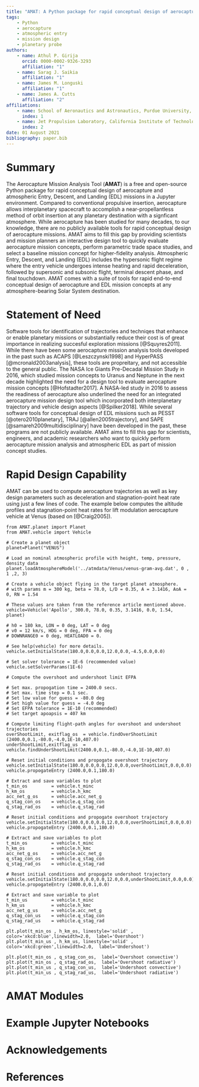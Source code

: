 ```yaml
---
title: "AMAT: A Python package for rapid conceptual design of aerocapture and atmospheric Entry, Descent, and Landing (EDL) missions in a Jupyter environment"
tags:
    - Python
    - aerocapture
    - atmospheric entry
    - mission design
    - planetary probe
authors:
    - name: Athul P. Girija
      orcid: 0000-0002-9326-3293
      affiliation: "1"
    - name: Sarag J. Saikia
      affiliation: "1"
    - name: James M. Longuski
      affiliation: "1"
    - name: James A. Cutts
      affiliation: "2"
affiliations:
    - name: School of Aeronautics and Astronautics, Purdue University, West Lafayette, IN 47907, United States
      index: 1
    - name: Jet Propulsion Laboratory, California Institute of Technology, Pasadena, CA 91109, United States
      index: 2
date: 01 August 2021
bibliography: paper.bib
---
```


# Summary
The Aerocapture Mission Analysis Tool (**AMAT**) is a free and open-source Python package for rapid conceptual design of aerocapture and atmospheric Entry, Descent, and Landing (EDL) missions in a Jupyter environment. Compared to conventional propulsive insertion, aerocapture allows interplanetary spacecraft to accomplish a near-propellantless method of orbit insertion at any planetary destination with a signficant atmosphere. While aerocapture has been studied for many decades, to our knowledge, there are no publicly available tools for rapid conceptual design of aerocapture missions. AMAT aims to fill this gap by providing scientists and mission planners an interactive design tool to quickly evaluate aerocapture mission concepts, perform parametric trade space studies, and select a baseline mission concept for higher-fidelity analysis. Atmospheric Entry, Descent, and Landing (EDL) includes the hypersonic flight regime where the entry vehicle undergoes intense heating and rapid deceleration, followed by supersonic and subsonic flight, terminal descent phase, and final touchdown. AMAT comes with a suite of tools for rapid end-to-end conceptual design of aerocapture and EDL mission concepts at any atmosphere-bearing Solar System destination.

# Statement of Need

Software tools for identification of trajectories and techniqes that enhance or enable planetary missions or substantially reduce their cost is of great importance in realizing succesful exploration missions [@Squyres2011]. While there have been some aerocapture mission analysis tools developed in the past such as ACAPS [@Leszczynski1998] and HyperPASS [@mcronald2003analysis], these tools are propreitary, and not accessible to the general public. The NASA Ice Giants Pre-Decadal Mission Study in 2016, which studied mission concepts to Uranus and Neptune in the next decade highlighted the need for a design tool to evaluate aerocapture mission concepts [@Hofstadter2017]. A NASA-led study in 2016 to assess the readiness of aerocapture also underlined the need for an integrated aerocapture mission design tool which incorporated both interplanetary trajectory and vehicle design aspects [@Spilker2018]. While several software tools for conceptual design of EDL missions such as PESST [@otero2010planetary], TRAJ [@allen2005trajectory], and SAPE [@samareh2009multidisciplinary] have been developed in the past, these programs are not publicly available.  AMAT aims to fill this gap for scientists, engineers, and academic researchers who want to quickly perform aerocapture mission analysis and atmospheric EDL as part of mission concept studies. 


# Rapid Design Capability

AMAT can be used to compute aerocapture trajectories as well as key design parameters such as deceleration and stagnation-point heat rate using just a few lines of code. The example below computes the altitude profiles and stagnation-point heat rates for lift modulation aerocapture vehicle at Venus (based on [@Craig2005]).


```
from AMAT.planet import Planet
from AMAT.vehicle import Vehicle

# Create a planet object
planet=Planet("VENUS")

# Load an nominal atmospheric profile with height, temp, pressure, density data
planet.loadAtmosphereModel('../atmdata/Venus/venus-gram-avg.dat', 0 , 1 ,2, 3)

# Create a vehicle object flying in the target planet atmosphere.
# with params m = 300 kg, beta = 78.0, L/D = 0.35, A = 3.1416, AoA = 0, RN = 1.54

# These values are taken from the reference article mentioned above.
vehicle=Vehicle('Apollo', 300.0, 78.0, 0.35, 3.1416, 0.0, 1.54, planet)

# h0 = 180 km, LON = 0 deg, LAT = 0 deg
# v0 = 12 km/s, HDG = 0 deg, FPA = 0 deg
# DOWNRANGE0 = 0 deg, HEATLOAD0 = 0.

# See help(vehicle) for more details.
vehicle.setInitialState(180.0,0.0,0.0,12.0,0.0,-4.5,0.0,0.0)

# Set solver tolerance = 1E-6 (recommended value)
vehicle.setSolverParams(1E-6)

# Compute the overshoot and undershoot limit EFPA

# Set max. propogation time = 2400.0 secs.
# Set max. time step = 0.1 sec.
# Set low value for guess = -80.0 deg
# Set high value for guess = -4.0 deg
# Set EFPA tolerance = 1E-10 (recommended)
# Set target apoapsis = 407 km

# Compute limiting flight-path angles for overshoot and undershoot trajectories
overShootLimit, exitflag_os  = vehicle.findOverShootLimit (2400.0,0.1,-80.0,-4.0,1E-10,407.0)
underShootLimit,exitflag_us  = vehicle.findUnderShootLimit(2400.0,0.1,-80.0,-4.0,1E-10,407.0)

# Reset initial conditions and propogate overshoot trajectory
vehicle.setInitialState(180.0,0.0,0.0,12.0,0.0,overShootLimit,0.0,0.0)
vehicle.propogateEntry (2400.0,0.1,180.0)

# Extract and save variables to plot
t_min_os         = vehicle.t_minc
h_km_os          = vehicle.h_kmc
acc_net_g_os     = vehicle.acc_net_g
q_stag_con_os    = vehicle.q_stag_con
q_stag_rad_os    = vehicle.q_stag_rad

# Reset initial conditions and propogate overshoot trajectory
vehicle.setInitialState(180.0,0.0,0.0,12.0,0.0,overShootLimit,0.0,0.0)
vehicle.propogateEntry (2400.0,0.1,180.0)

# Extract and save variables to plot
t_min_os         = vehicle.t_minc
h_km_os          = vehicle.h_kmc
acc_net_g_os     = vehicle.acc_net_g
q_stag_con_os    = vehicle.q_stag_con
q_stag_rad_os    = vehicle.q_stag_rad

# Reset initial conditions and propogate undershoot trajectory
vehicle.setInitialState(180.0,0.0,0.0,12.0,0.0,underShootLimit,0.0,0.0)
vehicle.propogateEntry (2400.0,0.1,0.0)

# Extract and save variable to plot
t_min_us         = vehicle.t_minc
h_km_us          = vehicle.h_kmc
acc_net_g_us     = vehicle.acc_net_g
q_stag_con_us    = vehicle.q_stag_con
q_stag_rad_us    = vehicle.q_stag_rad

plt.plot(t_min_os , h_km_os, linestyle='solid' , color='xkcd:blue',linewidth=2.0,  label='Overshoot')
plt.plot(t_min_us , h_km_us, linestyle='solid' , color='xkcd:green',linewidth=2.0,  label='Undershoot')

plt.plot(t_min_os , q_stag_con_os,  label='Overshoot convective')
plt.plot(t_min_os , q_stag_rad_os,  label='Overshoot radiative')
plt.plot(t_min_us , q_stag_con_us,  label='Undershoot convective')
plt.plot(t_min_us , q_stag_rad_us,  label='Undershoot radiative')

```




# AMAT Modules

# Example Jupyter Notebooks

# Acknowledgements

# References


